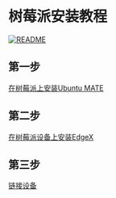 # **树莓派安装教程**

[![README](https://img.shields.io/badge/English-brightgreen)](./README.md)

## **第一步**

[在树莓派上安装Ubuntu MATE](./Install_Operating_System_CN.md)


## **第二步**

[在树莓派设备上安装EdgeX](./Install_EdgeX_CN.md)


## **第三步**

[链接设备](./Device_Connnect_CN.md)


